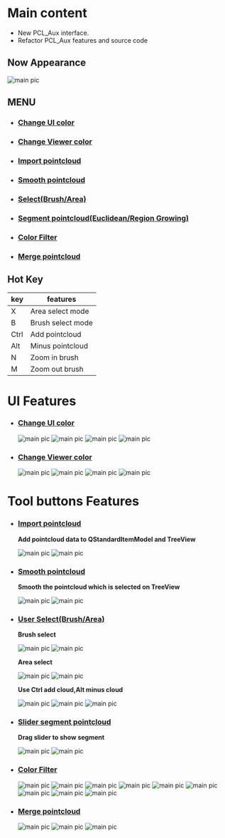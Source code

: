 # Main content
   * New PCL_Aux interface.  
   * Refactor PCL_Aux features and source code

## Now Appearance
  ![main pic](./asset/nowApprance.png) 

## MENU
* ### [Change UI color](#change-ui-color-1)
* ### [Change Viewer color](#change-viewer-color-1)
* ### [Import pointcloud](#import-pointcloud-1)
* ### [Smooth pointcloud](#smooth-pointcloud-1)
* ### [Select(Brush/Area)](#user-selectbrusharea)
* ### [Segment pointcloud(Euclidean/Region Growing)](#slider-segment-pointcloud)
* ### [Color Filter](#color-filter-1)
* ### [Merge pointcloud](#merge-pointcloud-1)

 ## Hot Key
|key|features
|-----|----
|X|Area select mode
|B|Brush select mode
|Ctrl|Add pointcloud|
|Alt|Minus pointcloud|
|N|Zoom in brush|
|M|Zoom out brush|

# UI Features
* ### [Change UI color](#menu)
  ![main pic](./asset/UI_ColorChange_0.png)
  ![main pic](./asset/UI_ColorChange_1.png)
  ![main pic](./asset/UI_ColorChange_2.png)
  ![main pic](./asset/UI_ColorChange_3.png)

* ### [Change Viewer color](#menu)
  ![main pic](./asset/Viewer_ColorChange_0.png)
  ![main pic](./asset/Viewer_ColorChange_1.png)
  ![main pic](./asset/Viewer_ColorChange_2.png)
  ![main pic](./asset/Viewer_ColorChange_3.png)

# Tool buttons Features
* ### [Import pointcloud](#menu)
  __Add pointcloud data to QStandardItemModel and TreeView__
   
  ![main pic](./asset/AddPointcloud.png)
  ![main pic](./asset/AddPointcloud_result.png)
  
* ### [Smooth pointcloud](#menu)
  __Smooth the pointcloud which is selected on TreeView__
  
  ![main pic](./asset/Smooth.png)
  ![main pic](./asset/Smooth_result.png) 
 
* ### [User Select(Brush/Area)](#menu)
  __Brush select__
  
  ![main pic](./asset/Brush_select0.png)
  ![main pic](./asset/Brush_select1.png)
  
  __Area select__
  
  ![main pic](./asset/AreaSelect_0.png)
  ![main pic](./asset/AreaSelect_1.png)
  
  __Use Ctrl add cloud,Alt minus cloud__
  
  ![main pic](./asset/Brush_select2.png)
  ![main pic](./asset/Brush_select2_seg.png)
  ![main pic](./asset/AreaSelect_2.png)
  
* ### [Slider segment pointcloud](#menu)
  __Drag slider to show segment__
  
  ![main pic](./asset/euclidean_region.png)
  ![main pic](./asset/slider_preseg.png)
  
* ### [Color Filter](#menu)
  ![main pic](./asset/Color_filter_0.png)
  ![main pic](./asset/Color_filter_1.png)
  ![main pic](./asset/Color_filter_2.png)
  ![main pic](./asset/Color_filter_12.png)
  ![main pic](./asset/Color_filter_3.png)
  ![main pic](./asset/Color_filter_23.png)
  ![main pic](./asset/Color_filter_4.png)
  ![main pic](./asset/Color_filter_5.png)
  ![main pic](./asset/Color_filter_6.png)
  
* ### [Merge pointcloud](#menu)
  ![main pic](./asset/merge_0.png)
  ![main pic](./asset/merge_1.png)
  ![main pic](./asset/merge_2.png)

